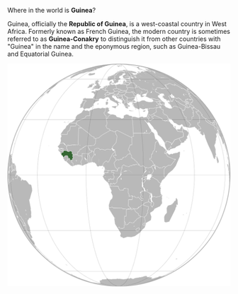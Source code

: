 Where in the world is **Guinea**?
<!--question-->
Guinea, officially the **Republic of Guinea**, is a west-coastal country in West Africa. Formerly known as French Guinea, the modern country is sometimes referred to as **Guinea-Conakry** to distinguish it from other countries with "Guinea" in the name and the eponymous region, such as Guinea-Bissau and Equatorial Guinea.

![Map of Guinea](images/Guinea_(orthographic_projection).svg)